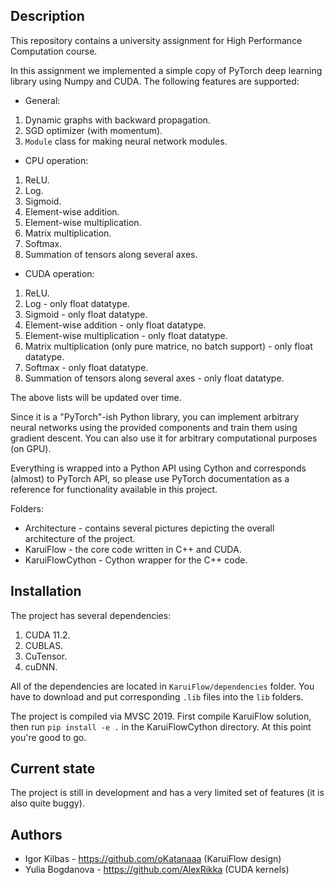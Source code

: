 ## Description

This repository contains a university assignment for High Performance Computation course. 

In this assignment we implemented a simple copy of PyTorch deep learning library using Numpy and CUDA.
The following features are supported:
- General:
1. Dynamic graphs with backward propagation.
2. SGD optimizer (with momentum).
3. `Module` class for making neural network modules.
- CPU operation:
1. ReLU.
2. Log.
3. Sigmoid.
4. Element-wise addition.
5. Element-wise multiplication.
6. Matrix multiplication.
7. Softmax.
8. Summation of tensors along several axes.
- CUDA operation:
1. ReLU.
2. Log - only float datatype.
3. Sigmoid - only float datatype.
4. Element-wise addition - only float datatype.
5. Element-wise multiplication - only float datatype.
6. Matrix multiplication (only pure matrice, no batch support) - only float datatype.
7. Softmax - only float datatype.
8. Summation of tensors along several axes - only float datatype.

The above lists will be updated over time.


Since it is a "PyTorch"-ish Python library, you can implement arbitrary neural networks using the provided components and train them using gradient descent. You can also use it for arbitrary computational purposes (on GPU). 

Everything is wrapped into a Python API using Cython and corresponds (almost) to PyTorch API, so please use PyTorch documentation as a reference for functionality available in this project.

Folders:
- Architecture - contains several pictures depicting the overall architecture of the project.
- KaruiFlow - the core code written in C++ and CUDA.
- KaruiFlowCython - Cython wrapper for the C++ code.

## Installation

The project has several dependencies:
1. CUDA 11.2.
2. CUBLAS.
3. CuTensor.
4. cuDNN.

All of the dependencies are located in `KaruiFlow/dependencies` folder. You have to download and put corresponding `.lib` files into the `lib` folders.

The project is compiled via MVSC 2019. First compile KaruiFlow solution, then run `pip install -e .` in the KaruiFlowCython directory. At this point you're good to go. 

## Current state

The project is still in development and has a very limited set of features (it is also quite buggy).

## Authors

- Igor Kilbas - https://github.com/oKatanaaa (KaruiFlow design)
- Yulia Bogdanova - https://github.com/AlexRikka (CUDA kernels)
